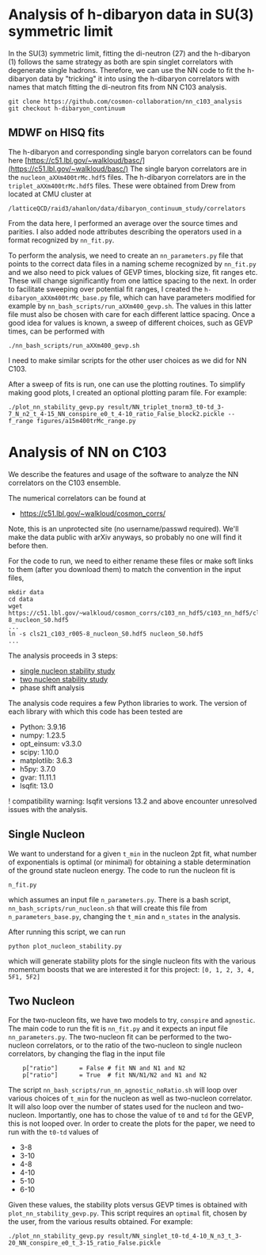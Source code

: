 # Analysis of h-dibaryon data in SU(3) symmetric limit
In the SU(3) symmetric limit, fitting the di-neutron (27) and the h-dibaryon (1) follows the same strategy as both are spin singlet correlators with degenerate single hadrons.  Therefore, we can use the NN code to fit the h-dibaryon data by "tricking" it into using the h-dibaryon correlators with names that match fitting the di-neutron fits from NN C103 analysis.

```
git clone https://github.com/cosmon-collaboration/nn_c103_analysis
git checkout h-dibaryon_continuum
```

## MDWF on HISQ fits
The h-dibaryon and corresponding single baryon correlators can be found here [https://c51.lbl.gov/~walkloud/basc/](https://c51.lbl.gov/~walkloud/basc/)
The single baryon correlators are in the `nucleon_aXXm400trMc.hdf5` files.  The h-dibaryon correlators are in the `triplet_aXXm400trMc.hdf5` files.  These were obtained from Drew from located at CMU cluster at 
```
/latticeQCD/raid3/ahanlon/data/dibaryon_continuum_study/correlators
```
From the data here, I performed an average over the source times and parities.  I also added node attributes describing the operators used in a format recognized by `nn_fit.py`.

To perform the analysis, we need to create an `nn_parameters.py` file that points to the correct data files in a naming scheme recognized by `nn_fit.py` and we also need to pick values of GEVP times, blocking size, fit ranges etc.  These will change significantly from one lattice spacing to the next.  In order to facilitate sweeping over potential fit ranges, I created the `h-dibaryon_aXXm400trMc_base.py` file, which can have parameters modified for example by `nn_bash_scripts/run_aXXm400_gevp.sh`.  The values in this latter file must also be chosen with care for each different lattice spacing.  Once a good idea for values is known, a sweep of different choices, such as GEVP times, can be performed with
```
./nn_bash_scripts/run_aXXm400_gevp.sh
```

I need to make similar scripts for the other user choices as we did for NN C103.

After a sweep of fits is run, one can use the plotting routines.  To simplify making good plots, I created an optional plotting param file.  For example:
```
./plot_nn_stability_gevp.py result/NN_triplet_tnorm3_t0-td_3-7_N_n2_t_4-15_NN_conspire_e0_t_4-10_ratio_False_block2.pickle --f_range figures/a15m400trMc_range.py
```



# Analysis of NN on C103
We describe the features and usage of the software to analyze the NN correlators on the C103 ensemble.

The numerical correlators can be found at
- https://c51.lbl.gov/~walkloud/cosmon_corrs/

Note, this is an unprotected site (no username/passwd required).  We'll make the data public with arXiv anyways, so probably no one will find it before then.

For the code to run, we need to either rename these files or make soft links to them (after you download them) to match the convention in the input files,
```
mkdir data
cd data
wget https://c51.lbl.gov/~walkloud/cosmon_corrs/c103_nn_hdf5/c103_nn_hdf5/cls21_c103_r005-8_nucleon_S0.hdf5
...
ln -s cls21_c103_r005-8_nucleon_S0.hdf5 nucleon_S0.hdf5
...
```


The analysis proceeds in 3 steps:
- [single nucleon stability study](#single-nucleon)
- [two nucleon stability study](#two-nucleon)
- phase shift analysis

The analysis code requires a few Python libraries to work.  The version of each library with which this code has been tested are
- Python: 3.9.16
- numpy: 1.23.5
- opt_einsum: v3.3.0
- scipy: 1.10.0
- matplotlib: 3.6.3
- h5py: 3.7.0
- gvar: 11.11.1
- lsqfit: 13.0
  
! compatibility warning: lsqfit versions 13.2 and above encounter unresolved issues with the analysis.

## Single Nucleon

We want to understand for a given `t_min` in the nucleon 2pt fit, what number of exponentials is optimal (or minimal) for obtaining a stable determination of the ground state nucleon energy.  The code to run the nucleon fit is
```
n_fit.py
```
which assumes an input file `n_parameters.py`.  There is a bash script, `nn_bash_scripts/run_nucleon.sh` that will create this file from `n_parameters_base.py`, changing the `t_min` and `n_states` in the analysis.

After running this script, we can run
```
python plot_nucleon_stability.py
```
which will generate stability plots for the single nucleon fits with the various momentum boosts that we are interested it for this project: `[0, 1, 2, 3, 4, 5F1, 5F2]`

## Two Nucleon

For the two-nucleon fits, we have two models to try, `conspire` and `agnostic`.
The main code to run the fit is `nn_fit.py` and it expects an input file `nn_parameters.py`.  The two-nucleon fit can be performed to the two-nucleon correlators, or to the ratio of the two-nucleon to single nucleon correlators, by changing the flag in the input file
```
    p["ratio"]      = False # fit NN and N1 and N2 
    p["ratio"]      = True  # fit NN/N1/N2 and N1 and N2
```
The script `nn_bash_scripts/run_nn_agnostic_noRatio.sh` will loop over various choices of `t_min` for the nucleon as well as two-nucleon correlator.  It will also loop over the number of states used for the nucleon and two-nucleon.  Importantly, one has to chose the value of `t0` and `td` for the GEVP, this is not looped over.  In order to create the plots for the paper, we need to run with the `t0-td` values of 
- 3-8
- 3-10
- 4-8
- 4-10
- 5-10
- 6-10

Given these values, the stability plots versus GEVP times is obtained with `plot_nn_stability_gevp.py`.  This script requires an `optimal` fit, chosen by the user, from the various results obtained.  For example:
```
./plot_nn_stability_gevp.py result/NN_singlet_t0-td_4-10_N_n3_t_3-20_NN_conspire_e0_t_3-15_ratio_False.pickle
```

